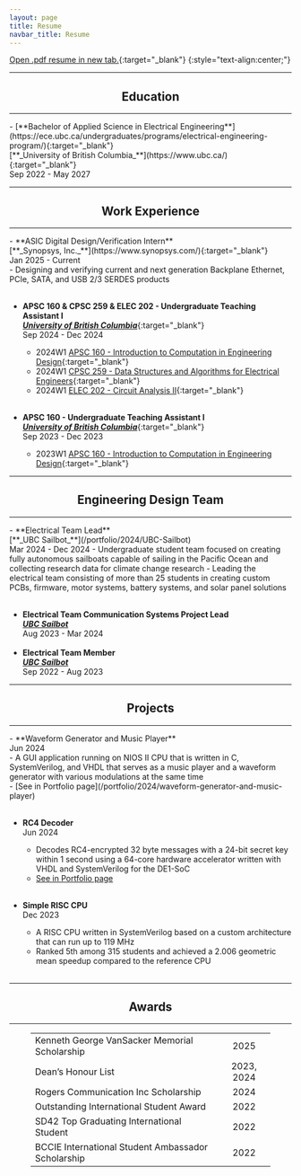 ```yaml
---
layout: page
title: Resume
navbar_title: Resume
---
```

[Open .pdf resume in new tab.](assets/resume.pdf){:target="_blank"}
{:style="text-align:center;"}

<hr><center><h2>Education</h2></center><hr>
- [**Bachelor of Applied Science in Electrical Engineering**](https://ece.ubc.ca/undergraduates/programs/electrical-engineering-program/){:target="_blank"} <br>
  [**_University of British Columbia_**](https://www.ubc.ca/){:target="_blank"} <br>
  Sep 2022 - May 2027

<hr><center><h2>Work Experience</h2></center><hr>
- **ASIC Digital Design/Verification Intern** <br>
  [**_Synopsys, Inc._**](https://www.synopsys.com/){:target="_blank"} <br>
  Jan 2025 - Current <br>
  - Designing and verifying current and next generation Backplane Ethernet, PCIe, SATA, and USB 2/3 SERDES products<br><br>

- **APSC 160 & CPSC 259 & ELEC 202 - Undergraduate Teaching Assistant I** <br>
  [**_University of British Columbia_**](https://www.ubc.ca/){:target="_blank"} <br>
  Sep 2024 - Dec 2024 <br>
  - 2024W1 [APSC 160 - Introduction to Computation in Engineering Design](https://vancouver.calendar.ubc.ca/course-descriptions/courses/apscv-160){:target="_blank"}
  - 2024W1 [CPSC 259 - Data Structures and Algorithms for Electrical Engineers](https://vancouver.calendar.ubc.ca/course-descriptions/courses/cpscv-259){:target="_blank"}
  - 2024W1 [ELEC 202 - Circuit Analysis II](https://vancouver.calendar.ubc.ca/course-descriptions/courses/elecv-202){:target="_blank"} <br><br>

- **APSC 160 - Undergraduate Teaching Assistant I** <br>
  [**_University of British Columbia_**](https://www.ubc.ca/){:target="_blank"} <br>
  Sep 2023 - Dec 2023 <br>
  - 2023W1 [APSC 160 - Introduction to Computation in Engineering Design](https://vancouver.calendar.ubc.ca/course-descriptions/courses/apscv-160){:target="_blank"}

<hr><center><h2>Engineering Design Team</h2></center><hr>
- **Electrical Team Lead** <br>
  [**_UBC Sailbot_**](/portfolio/2024/UBC-Sailbot) <br>
  Mar 2024 - Dec 2024
  - Undergraduate student team focused on creating fully autonomous sailboats capable of sailing in the Pacific Ocean and collecting research data for climate change research
  - Leading the electrical team consisting of more than 25 students in creating custom PCBs, firmware, motor systems, battery systems, and solar panel solutions<br><br>
  
- **Electrical Team Communication Systems Project Lead** <br>
  [**_UBC Sailbot_**](/portfolio/2024/UBC-Sailbot) <br>
  Aug 2023 - Mar 2024
  <br><br>
- **Electrical Team Member** <br>
  [**_UBC Sailbot_**](/portfolio/2024/UBC-Sailbot) <br>
  Sep 2022 - Aug 2023
  
<hr><center><h2>Projects</h2></center><hr>
- **Waveform Generator and Music Player**<br>
  Jun 2024 <br>
  - A GUI application running on NIOS II CPU that is written in C, SystemVerilog, and VHDL that serves as a music player and a waveform generator with various modulations at the same time<br>
  - [See in Portfolio page](/portfolio/2024/waveform-generator-and-music-player) <br><br>

- **RC4 Decoder**<br>
  Jun 2024 <br>
  - Decodes RC4-encrypted 32 byte messages with a 24-bit secret key within 1 second using a 64-core
hardware accelerator written with VHDL and SystemVerilog for the DE1-SoC<br>
  - [See in Portfolio page](/portfolio/2024/rc4-decoder) <br><br>

- **Simple RISC CPU**<br>
  Dec 2023 <br>
  - A RISC CPU written in SystemVerilog based on a custom architecture that can run up to 119 MHz <br>
  - Ranked 5th among 315 students and achieved a 2.006 geometric mean speedup compared to the reference CPU <br><br>
  
<hr><center><h2>Awards</h2></center><hr>
<table style="margin-left: auto; margin-right: auto;width: 85%">
    <tr>
        <td>Kenneth George VanSacker Memorial Scholarship</td>
        <td><center>2025</center></td>
    </tr>
    <tr>
        <td>Dean’s Honour List</td>
        <td><center>2023, 2024</center></td>
    </tr>
    <tr>
        <td>Rogers Communication Inc Scholarship</td>
        <td><center>2024</center></td>
    </tr>
    <tr>
        <td>Outstanding International Student Award</td>
        <td><center>2022</center></td>
    </tr>
    <tr>
        <td>SD42 Top Graduating International Student</td>
        <td><center>2022</center></td>
    </tr>
        <tr>
        <td>BCCIE International Student Ambassador Scholarship</td>
        <td><center>2022</center></td>
    </tr>
</table>
